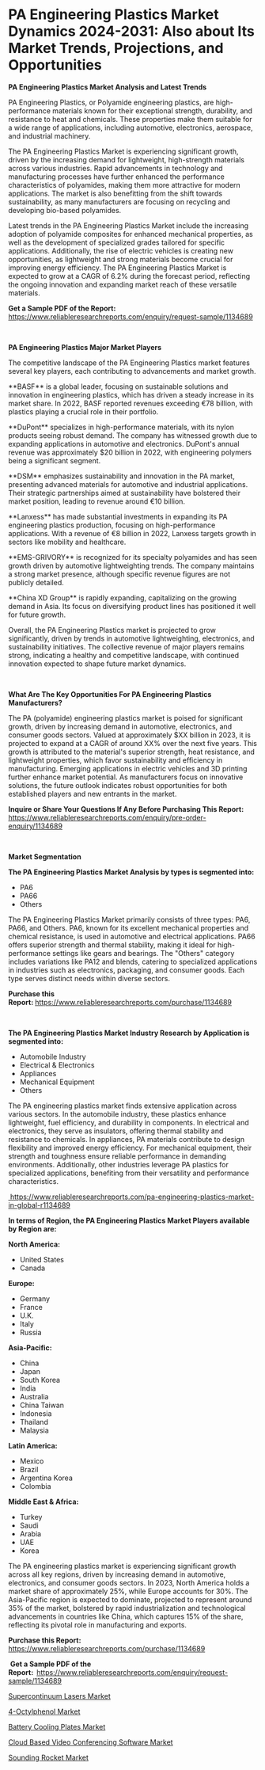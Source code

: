 <p><h1>PA Engineering Plastics Market Dynamics 2024-2031: Also about Its Market Trends, Projections, and Opportunities</h1></p><p><strong>PA Engineering Plastics Market Analysis and Latest Trends</strong></p>
<p><p>PA Engineering Plastics, or Polyamide engineering plastics, are high-performance materials known for their exceptional strength, durability, and resistance to heat and chemicals. These properties make them suitable for a wide range of applications, including automotive, electronics, aerospace, and industrial machinery.</p><p>The PA Engineering Plastics Market is experiencing significant growth, driven by the increasing demand for lightweight, high-strength materials across various industries. Rapid advancements in technology and manufacturing processes have further enhanced the performance characteristics of polyamides, making them more attractive for modern applications. The market is also benefitting from the shift towards sustainability, as many manufacturers are focusing on recycling and developing bio-based polyamides.</p><p>Latest trends in the PA Engineering Plastics Market include the increasing adoption of polyamide composites for enhanced mechanical properties, as well as the development of specialized grades tailored for specific applications. Additionally, the rise of electric vehicles is creating new opportunities, as lightweight and strong materials become crucial for improving energy efficiency. The PA Engineering Plastics Market is expected to grow at a CAGR of 6.2% during the forecast period, reflecting the ongoing innovation and expanding market reach of these versatile materials.</p></p>
<p><strong>Get a Sample PDF of the Report:&nbsp;</strong> <a href="https://www.reliableresearchreports.com/enquiry/request-sample/1134689?utm_campaign=7&utm_medium=2&utm_source=Github&utm_content=ia&utm_term=18122024&utm_id=pa-engineering-plastics">https://www.reliableresearchreports.com/enquiry/request-sample/1134689</a></p>
<p>&nbsp;</p>
<p><strong>PA Engineering Plastics Major Market Players</strong></p>
<p><p>The competitive landscape of the PA Engineering Plastics market features several key players, each contributing to advancements and market growth. </p><p>**BASF** is a global leader, focusing on sustainable solutions and innovation in engineering plastics, which has driven a steady increase in its market share. In 2022, BASF reported revenues exceeding €78 billion, with plastics playing a crucial role in their portfolio.</p><p>**DuPont** specializes in high-performance materials, with its nylon products seeing robust demand. The company has witnessed growth due to expanding applications in automotive and electronics. DuPont's annual revenue was approximately $20 billion in 2022, with engineering polymers being a significant segment.</p><p>**DSM** emphasizes sustainability and innovation in the PA market, presenting advanced materials for automotive and industrial applications. Their strategic partnerships aimed at sustainability have bolstered their market position, leading to revenue around €10 billion.</p><p>**Lanxess** has made substantial investments in expanding its PA engineering plastics production, focusing on high-performance applications. With a revenue of €8 billion in 2022, Lanxess targets growth in sectors like mobility and healthcare.</p><p>**EMS-GRIVORY** is recognized for its specialty polyamides and has seen growth driven by automotive lightweighting trends. The company maintains a strong market presence, although specific revenue figures are not publicly detailed.</p><p>**China XD Group** is rapidly expanding, capitalizing on the growing demand in Asia. Its focus on diversifying product lines has positioned it well for future growth.</p><p>Overall, the PA Engineering Plastics market is projected to grow significantly, driven by trends in automotive lightweighting, electronics, and sustainability initiatives. The collective revenue of major players remains strong, indicating a healthy and competitive landscape, with continued innovation expected to shape future market dynamics.</p></p>
<p>&nbsp;</p>
<p><strong>What Are The Key Opportunities For PA Engineering Plastics Manufacturers?</strong></p>
<p><p>The PA (polyamide) engineering plastics market is poised for significant growth, driven by increasing demand in automotive, electronics, and consumer goods sectors. Valued at approximately $XX billion in 2023, it is projected to expand at a CAGR of around XX% over the next five years. This growth is attributed to the material's superior strength, heat resistance, and lightweight properties, which favor sustainability and efficiency in manufacturing. Emerging applications in electric vehicles and 3D printing further enhance market potential. As manufacturers focus on innovative solutions, the future outlook indicates robust opportunities for both established players and new entrants in the market.</p></p>
<p><strong>Inquire or Share Your Questions If Any Before Purchasing This Report:</strong> <a href="https://www.reliableresearchreports.com/enquiry/pre-order-enquiry/1134689?utm_campaign=7&utm_medium=2&utm_source=Github&utm_content=ia&utm_term=18122024&utm_id=pa-engineering-plastics">https://www.reliableresearchreports.com/enquiry/pre-order-enquiry/1134689</a></p>
<p>&nbsp;</p>
<p><strong>Market Segmentation</strong></p>
<p><strong>The PA Engineering Plastics Market Analysis by types is segmented into:</strong></p>
<p><ul><li>PA6</li><li>PA66</li><li>Others</li></ul></p>
<p><p>The PA Engineering Plastics Market primarily consists of three types: PA6, PA66, and Others. PA6, known for its excellent mechanical properties and chemical resistance, is used in automotive and electrical applications. PA66 offers superior strength and thermal stability, making it ideal for high-performance settings like gears and bearings. The "Others" category includes variations like PA12 and blends, catering to specialized applications in industries such as electronics, packaging, and consumer goods. Each type serves distinct needs within diverse sectors.</p></p>
<p><strong>Purchase this Report:&nbsp;</strong><a href="https://www.reliableresearchreports.com/purchase/1134689?utm_campaign=7&utm_medium=2&utm_source=Github&utm_content=ia&utm_term=18122024&utm_id=pa-engineering-plastics">https://www.reliableresearchreports.com/purchase/1134689</a></p>
<p>&nbsp;</p>
<p><strong>The PA Engineering Plastics Market Industry Research by Application is segmented into:</strong></p>
<p><ul><li>Automobile Industry</li><li>Electrical & Electronics</li><li>Appliances</li><li>Mechanical Equipment</li><li>Others</li></ul></p>
<p><p>The PA engineering plastics market finds extensive application across various sectors. In the automobile industry, these plastics enhance lightweight, fuel efficiency, and durability in components. In electrical and electronics, they serve as insulators, offering thermal stability and resistance to chemicals. In appliances, PA materials contribute to design flexibility and improved energy efficiency. For mechanical equipment, their strength and toughness ensure reliable performance in demanding environments. Additionally, other industries leverage PA plastics for specialized applications, benefiting from their versatility and performance characteristics.</p></p>
<p><a href="https://www.reliableresearchreports.com/pa-engineering-plastics-market-in-global-r1134689?utm_campaign=7&utm_medium=2&utm_source=Github&utm_content=ia&utm_term=18122024&utm_id=pa-engineering-plastics">&nbsp;https://www.reliableresearchreports.com/pa-engineering-plastics-market-in-global-r1134689</a></p>
<p><strong>In terms of Region, the PA Engineering Plastics Market Players available by Region are:</strong></p>
<p>
    <p> <strong> North America: </strong>
        <ul>
            <li>United States</li>
            <li>Canada</li>
        </ul>
        </p> 
    <p> <strong> Europe: </strong>
        <ul>
            <li>Germany</li>
            <li>France</li>
            <li>U.K.</li>
            <li>Italy</li>
            <li>Russia</li>
        </ul>
        </p> 
    <p> <strong> Asia-Pacific: </strong>
        <ul>
            <li>China</li>
            <li>Japan</li>
            <li>South Korea</li>
            <li>India</li>
            <li>Australia</li>
            <li>China Taiwan</li>
            <li>Indonesia</li>
            <li>Thailand</li>
            <li>Malaysia</li>
        </ul>
        </p> 
    <p> <strong> Latin America: </strong>
        <ul>
            <li>Mexico</li>
            <li>Brazil</li>
            <li>Argentina Korea</li>
            <li>Colombia</li>
        </ul>
        </p> 
    <p> <strong> Middle East & Africa: </strong>
        <ul>
            <li>Turkey</li>
            <li>Saudi</li>
            <li>Arabia</li>
            <li>UAE</li>
            <li>Korea</li>
        </ul>
    </p>
    </p>
<p><p>The PA engineering plastics market is experiencing significant growth across all key regions, driven by increasing demand in automotive, electronics, and consumer goods sectors. In 2023, North America holds a market share of approximately 25%, while Europe accounts for 30%. The Asia-Pacific region is expected to dominate, projected to represent around 35% of the market, bolstered by rapid industrialization and technological advancements in countries like China, which captures 15% of the share, reflecting its pivotal role in manufacturing and exports.</p></p>
<p><strong>Purchase this Report: </strong><a href="https://www.reliableresearchreports.com/purchase/1134689?utm_campaign=7&utm_medium=2&utm_source=Github&utm_content=ia&utm_term=18122024&utm_id=pa-engineering-plastics">https://www.reliableresearchreports.com/purchase/1134689</a></p>
<p>&nbsp;<strong>Get a Sample PDF of the Report:&nbsp;&nbsp;</strong><a href="https://www.reliableresearchreports.com/enquiry/request-sample/1134689?utm_campaign=7&utm_medium=2&utm_source=Github&utm_content=ia&utm_term=18122024&utm_id=pa-engineering-plastics">https://www.reliableresearchreports.com/enquiry/request-sample/1134689</a></p>
<p><strong></strong></p>
<p><p><a href="https://www.linkedin.com/pulse/extensive-analysis-supercontinuum-lasers-market-anticipated-frm0f?utm_campaign=7&utm_medium=2&utm_source=Github&utm_content=ia&utm_term=18122024&utm_id=pa-engineering-plastics">Supercontinuum Lasers Market</a></p><p><a href="https://github.com/angelajermaine/Market-Research-Report-List-5/blob/main/4-octylphenol-market.md?utm_campaign=7&utm_medium=2&utm_source=Github&utm_content=ia&utm_term=18122024&utm_id=pa-engineering-plastics">4-Octylphenol Market</a></p><p><a href="https://www.linkedin.com/pulse/revenue-market-growth-projections-battery-cooling-plates-rnuge?utm_campaign=7&utm_medium=2&utm_source=Github&utm_content=ia&utm_term=18122024&utm_id=pa-engineering-plastics">Battery Cooling Plates Market</a></p><p><a href="https://github.com/provorikovar/Market-Research-Report-List-6/blob/main/cloud-based-video-conferencing-software-market.md?utm_campaign=7&utm_medium=2&utm_source=Github&utm_content=ia&utm_term=18122024&utm_id=pa-engineering-plastics">Cloud Based Video Conferencing Software Market</a></p><p><a href="https://www.linkedin.com/pulse/a-mkt-nova-vc8zf?utm_campaign=7&utm_medium=2&utm_source=Github&utm_content=ia&utm_term=18122024&utm_id=pa-engineering-plastics">Sounding Rocket Market</a></p></p>